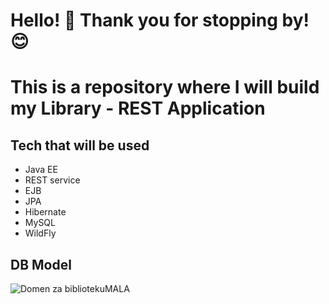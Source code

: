 # Hello! 👋 Thank you for stopping by! 😊

# This is a repository where I will build my Library - REST Application
## Tech that will be used
- Java EE
- REST service
- EJB
- JPA
- Hibernate
- MySQL
- WildFly

## DB Model

![Domen za bibliotekuMALA](https://github.com/DataBora/library/assets/94956337/eddd4459-a13a-46bb-a92d-d2f1230dc061)
